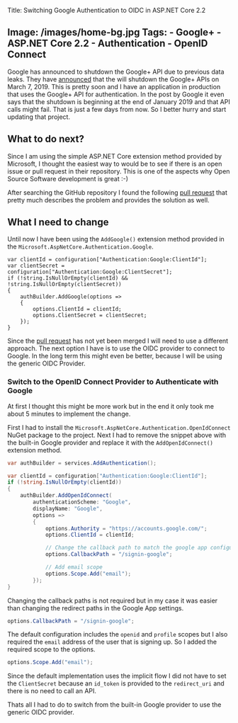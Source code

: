 Title: Switching Google Authentication to OIDC in ASP.NET Core 2.2
<!-- Published: 1/30/2019 -->
Image: /images/home-bg.jpg
Tags: 
    - Google+
    - ASP.NET Core 2.2
    - Authentication
    - OpenID Connect
---

Google has announced to shutdown the Google+ API due to previous data leaks. They have [announced](https://developers.google.com/+/api-shutdown) that the will shutdown the Google+ APIs on March 7, 2019. This is pretty soon and I have an application in production that uses the Google+ API for authentication. In the post by Google it even says that the shutdown is beginning at the end of January 2019 and that API calls might fail. That is just a few days from now. So I better hurry and start updating that project.

## What to do next?

Since I am using the simple ASP.NET Core extension method provided by Microsoft, I thought the easiest way to would be to see if there is an open issue or pull request in their repository. This is one of the aspects why Open Source Software development is great :-)

After searching the GitHub repository I found the following [pull request](https://github.com/aspnet/AspNetCore/pull/6338) that pretty much describes the problem and provides the solution as well.

## What I need to change

Until now I have been using the `AddGoogle()` extension method provided in the `Microsoft.AspNetCore.Authentication.Google`.

```chsharp
var clientId = configuration["Authentication:Google:ClientId"];
var clientSecret = configuration["Authentication:Google:ClientSecret"];
if (!string.IsNullOrEmpty(clientId) && !string.IsNullOrEmpty(clientSecret))
{
    authBuilder.AddGoogle(options =>
    {
        options.ClientId = clientId;
        options.ClientSecret = clientSecret;
    });
}
```

Since the [pull request](https://github.com/aspnet/AspNetCore/pull/6338) has not yet been merged I will need to use a different approach. The next option I have is to use the OIDC provider to connect to Google. In the long term this might even be better, because I will be using the generic OIDC Provider.

### Switch to the OpenID Connect Provider to Authenticate with Google

At first I thought this might be more work but in the end it only took me about 5 minutes to implement the change.

First I had to install the `Microsoft.AspNetCore.Authentication.OpenIdConnect` NuGet package to the project. Next I had to remove the snippet above with the built-in Google provider and replace it with the `AddOpenIdConnect()` extension method.

```csharp
var authBuilder = services.AddAuthentication();

var clientId = configuration["Authentication:Google:ClientId"];
if (!string.IsNullOrEmpty(clientId))
{
    authBuilder.AddOpenIdConnect(
        authenticationScheme: "Google",
        displayName: "Google",
        options =>
        {
            options.Authority = "https://accounts.google.com/";
            options.ClientId = clientId;

            // Change the callback path to match the google app configuration
            options.CallbackPath = "/signin-google";

            // Add email scope
            options.Scope.Add("email");
        });
}
```

Changing the callback paths is not required but in my case it was easier than changing the redirect paths in the Google App settings.

```csharp
options.CallbackPath = "/signin-google";
```

The default configuration includes the `openid` and `profile` scopes but I also required the `email` address of the user that is signing up. So I added the required scope to the options.

```csharp
options.Scope.Add("email");
```

Since the default implementation uses the implicit flow I did not have to set the `ClientSecret` because an `id_token` is provided to the `redirect_uri` and there is no need to call an API.

Thats all I had to do to switch from the built-in Google provider to use the generic OIDC provider.